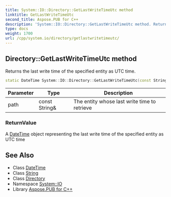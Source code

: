 ```yaml
---
title: System::IO::Directory::GetLastWriteTimeUtc method
linktitle: GetLastWriteTimeUtc
second_title: Aspose.PUB for C++
description: 'System::IO::Directory::GetLastWriteTimeUtc method. Returns the last write time of the specified entity as UTC time in C++.'
type: docs
weight: 1700
url: /cpp/system.io/directory/getlastwritetimeutc/
---
```

## Directory::GetLastWriteTimeUtc method


Returns the last write time of the specified entity as UTC time.

```cpp
static DateTime System::IO::Directory::GetLastWriteTimeUtc(const String &path)
```


| Parameter | Type | Description |
| --- | --- | --- |
| path | const String\& | The entity whose last write time to retrieve |

### ReturnValue

A [DateTime](../../../system/datetime/) object representing the last write time of the specified entity as UTC time

## See Also

* Class [DateTime](../../../system/datetime/)
* Class [String](../../../system/string/)
* Class [Directory](../)
* Namespace [System::IO](../../)
* Library [Aspose.PUB for C++](../../../)
